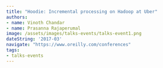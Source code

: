 ```yaml
---
title: "Hoodie: Incremental processing on Hadoop at Uber"
authors:
- name: Vinoth Chandar
- name: Prasanna Rajaperumal
image: /assets/images/talks-events/talks-event1.png
dateString: '2017-03'
navigate: "https://www.oreilly.com/conferences"
tags:
- talks-events
---
```

